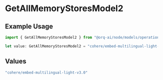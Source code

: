 # GetAllMemoryStoresModel2

## Example Usage

```typescript
import { GetAllMemoryStoresModel2 } from "@orq-ai/node/models/operations";

let value: GetAllMemoryStoresModel2 = "cohere/embed-multilingual-light-v3.0";
```

## Values

```typescript
"cohere/embed-multilingual-light-v3.0"
```